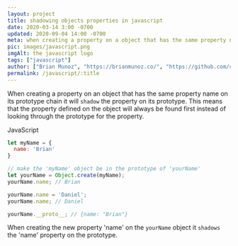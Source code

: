 ```yaml
---
layout: project
title: shadowing objects properties in javascript
date: 2020-03-14 3:00 -0700
updated: 2020-09-04 14:00 -0700
meta: when creating a property on a object that has the same property name on its prototype it will shadow it.
pic: images/javascript.png
imgAlt: the javascript logo
tags: ["javascript"]
author: ["Brian Munoz", "https://brianmunoz.co/", "https://github.com/colorlessenergy"]
permalink: /javascript/:title
---
```


When creating a property on an object that has the same property name on its prototype chain it will <code class="highlight__code">shadow</code> the property on its prototype. This means that the property defined on the object will always be found first instead of looking through the prototype for the property.

<p class="highlight__file-desc">JavaScript</p>

```javascript
let myName = {
  name: 'Brian'
}

// make the 'myName' object be in the prototype of 'yourName'
let yourName = Object.create(myName);
yourName.name; // Brian

yourName.name = 'Daniel';
yourName.name; // Daniel

yourName.__proto__; // {name: "Brian"}
```

When creating the new property 'name' on the <code class="highlight__code">yourName</code> object it <code class="highlight__code">shadows</code> the 'name' property on the prototype.